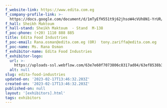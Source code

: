 ```yaml
---
f_website-link: https://www.edita.com.eg
f_company-profile-link: >-
  https://docs.google.com/document/d/1mTyEfH551t9j62jhsoW4cVUh8N1-YrUR/edit?usp=share_link&ouid=111844397792848099856&rtpof=true&sd=true
f_hall: Sheikh Maktoum
f_hall-stand: Sheikh Maktoum  - Stand  M-138
f_poc-phone: (+20) 1110 888 885
title: Edita Food Industries
f_poc-email: Rana.osman@edita.com.eg (OR)  tony.zariffa@edita.com.eg
f_poc-name: Ms. Rana Osman
f_exhibitor-name: Edita Food Industries
f_exhibitor-logo:
  url: >-
    https://uploads-ssl.webflow.com/63e7e60f7073806c8317ad04/63ef8538b3659689f06edc74_YzBlYw.png
  alt: null
slug: edita-food-industries
updated-on: '2023-02-17T13:46:32.203Z'
created-on: '2023-02-17T13:46:32.203Z'
published-on: null
layout: '[exhibitors].html'
tags: exhibitors
---
```



